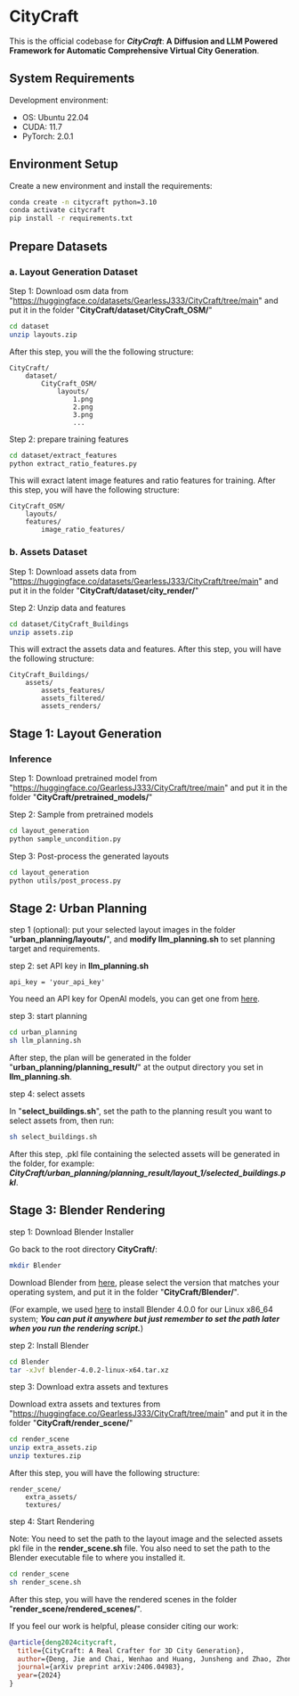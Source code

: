# CityCraft

This is the official codebase for ***CityCraft***: **A Diffusion and LLM Powered Framework for Automatic Comprehensive Virtual City Generation**.


## System Requirements

Development environment:
- OS: Ubuntu 22.04
- CUDA: 11.7
- PyTorch: 2.0.1

## Environment Setup

Create a new environment and install the requirements:
```bash
conda create -n citycraft python=3.10
conda activate citycraft
pip install -r requirements.txt
```

## Prepare Datasets

### a. Layout Generation Dataset

Step 1: Download osm data from "https://huggingface.co/datasets/GearlessJ333/CityCraft/tree/main" and put it in the folder "**CityCraft/dataset/CityCraft_OSM/**"

```bash
cd dataset
unzip layouts.zip
```

After this step, you will the the following structure:

```
CityCraft/
    dataset/
        CityCraft_OSM/
            layouts/
                1.png
                2.png
                3.png
                ...
```


Step 2: prepare training features

```bash
cd dataset/extract_features
python extract_ratio_features.py
```

This will exract latent image features and ratio features for training. After this step, you will have the following structure:   
```
CityCraft_OSM/
    layouts/
    features/
        image_ratio_features/
```

### b. Assets Dataset

Step 1: Download assets data from "https://huggingface.co/datasets/GearlessJ333/CityCraft/tree/main" and put it in the folder "**CityCraft/dataset/city_render/**"

Step 2: Unzip data and features

```bash
cd dataset/CityCraft_Buildings
unzip assets.zip
```
This will extract the assets data and features. After this step, you will have the following structure:

```
CityCraft_Buildings/
    assets/
        assets_features/
        assets_filtered/
        assets_renders/
```


## Stage 1: Layout Generation

### Inference

Step 1: Download pretrained model from "https://huggingface.co/GearlessJ333/CityCraft/tree/main" and put it in the folder "**CityCraft/pretrained_models/**"

Step 2: Sample from pretrained models
```bash
cd layout_generation
python sample_uncondition.py
```

Step 3: Post-process the generated layouts

```bash
cd layout_generation
python utils/post_process.py
```

## Stage 2: Urban Planning

step 1 (optional): put your selected layout images in the folder "**urban_planning/layouts/**", and **modify llm_planning.sh** to set planning target and requirements.

step 2: set API key in **llm_planning.sh**
```
api_key = 'your_api_key'
```
You need an API key for OpenAI models, you can get one from [here](https://platform.openai.com/api-keys).


step 3: start planning
```bash
cd urban_planning
sh llm_planning.sh
```
After step, the plan will be generated in the folder "**urban_planning/planning_result/**" at the output directory you set in **llm_planning.sh**.


step 4: select assets

In "**select_buildings.sh**", set the path to the planning result you want to select assets from, then run:

```bash
sh select_buildings.sh
```

After this step, .pkl file containing the selected assets will be generated in the folder, for example: ***CityCraft/urban_planning/planning_result/layout_1/selected_buildings.pkl***.



## Stage 3: Blender Rendering


step 1: Download Blender Installer

Go back to the root directory **CityCraft/**:

```bash
mkdir Blender
```


Download Blender from [here](https://download.blender.org/release/Blender4.0/), please select the version that matches your operating system, and put it in the folder "**CityCraft/Blender/**".    

(For example, we used [here](https://download.blender.org/release/Blender4.0/) to install Blender 4.0.0 for our Linux x86_64 system;  ***You can put it anywhere but just remember to set the path later when you run the rendering script.***)

step 2: Install Blender
```bash
cd Blender
tar -xJvf blender-4.0.2-linux-x64.tar.xz
```

step 3: Download extra assets and textures

Download extra assets and textures from "https://huggingface.co/GearlessJ333/CityCraft/tree/main" and put it in the folder "**CityCraft/render_scene/**"

```bash
cd render_scene
unzip extra_assets.zip
unzip textures.zip
```

After this step, you will have the following structure:

```
render_scene/
    extra_assets/
    textures/
```

step 4: Start Rendering

Note: You need to set the path to the layout image and the selected assets pkl file in the **render_scene.sh** file. You also need to set the path to the Blender executable file to where you installed it. 

```bash
cd render_scene
sh render_scene.sh
```

After this step, you will have the rendered scenes in the folder "**render_scene/rendered_scenes/**".

If you feel our work is helpful, please consider citing our work:

```bibtex
@article{deng2024citycraft,
  title={CityCraft: A Real Crafter for 3D City Generation},
  author={Deng, Jie and Chai, Wenhao and Huang, Junsheng and Zhao, Zhonghan and Huang, Qixuan and Gao, Mingyan and Guo, Jianshu and Hao, Shengyu and Hu, Wenhao and Hwang, Jenq-Neng and others},
  journal={arXiv preprint arXiv:2406.04983},
  year={2024}
}
``` 